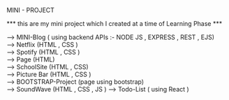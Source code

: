 MINI - PROJECT 

*** this are my mini project which I created at a time of Learning Phase  ***

--> MINI-Blog ( using backend APIs :- NODE JS , EXPRESS , REST , EJS)                 
--> Netflix (HTML , CSS )                                                       
--> Spotify (HTML , CSS )                                                       
--> Page  (HTML)                                                             
--> SchoolSite (HTML , CSS)                                          
--> Picture Bar (HTML , CSS )                                        
--> BOOTSTRAP-Project (page using bootstrap)                                      
--> SoundWave (HTML , CSS , JS )
--> Todo-List ( using React )
